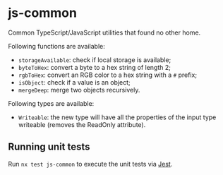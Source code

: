 # js-common

Common TypeScript/JavaScript utilities that found no other home.

Following functions are available:

- `storageAvailable`: check if local storage is available;
- `byteToHex`: convert a byte to a hex string of length 2;
- `rgbToHex`: convert an RGB color to a hex string with a `#` prefix;
- `isObject`: check if a value is an object;
- `mergeDeep`: merge two objects recursively.

Following types are available:

- `Writeable`: the new type will have all the properties of the input
  type writeable (removes the ReadOnly attribute).

## Running unit tests

Run `nx test js-common` to execute the unit tests via [Jest](https://jestjs.io).
